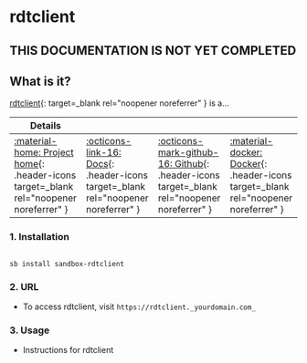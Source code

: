 # rdtclient

## THIS DOCUMENTATION IS NOT YET COMPLETED

## What is it?

[rdtclient](https://rdtclient.url){: target=_blank rel="noopener noreferrer" } is a...

| Details     |             |             |             |
|-------------|-------------|-------------|-------------|
| [:material-home: Project home](https://rdtclient.url){: .header-icons target=_blank rel="noopener noreferrer" } | [:octicons-link-16: Docs](https://rdtclient.docs.url){: .header-icons target=_blank rel="noopener noreferrer" } | [:octicons-mark-github-16: Github](https://github.com/rdtclient/rdtclient){: .header-icons target=_blank rel="noopener noreferrer" } | [:material-docker: Docker](https://hub.docker.com/r/rdtclient/rdtclient){: .header-icons target=_blank rel="noopener noreferrer" }|

### 1. Installation

``` shell

sb install sandbox-rdtclient

```

### 2. URL

- To access rdtclient, visit `https://rdtclient._yourdomain.com_`

### 3. Usage

- Instructions for rdtclient
